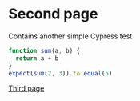 # Second page

Contains another simple Cypress test

<!-- fiddle Unit test -->

```js
function sum(a, b) {
  return a + b
}
expect(sum(2, 3)).to.equal(5)
```

<!-- fiddle-end -->


[Third page](./third.md)
